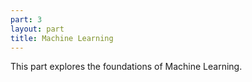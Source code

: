 ```yaml
---
part: 3
layout: part
title: Machine Learning
---
```

This part explores the foundations of Machine Learning.
